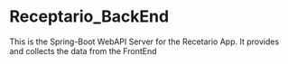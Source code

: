 # Receptario_BackEnd
This is the Spring-Boot WebAPI Server for the Recetario App. It provides and collects the data from the FrontEnd
